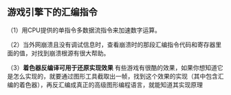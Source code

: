 ## 游戏引擎下的汇编指令

（1）用CPU提供的单指令多数据流指令来加速数字运算。

（2）当外网崩溃且没有调试信息时，查看崩溃时的那段汇编指令代码和寄存器里面的值，对找到崩溃根源有很大帮助。

（3）**着色器反编译可用于还原实现效果** 有些游戏有很酷的效果，如果你想知道它是怎么实现的，就要通过图形工具截取出一帧，找到这个效果的实现（其中包含汇编的着色器），再反汇编成真正的高级图形编程语言，就能知道其实现原理